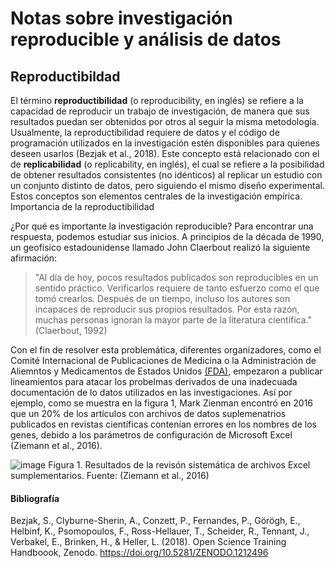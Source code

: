 # Notas sobre investigación  reproducible y análisis de datos
## Reproductibildad

El término **reproductibilidad** (o reproducibility, en inglés) se refiere a  la capacidad de reproducir un trabajo de investigación, de manera que sus resultados puedan ser obtenidos por otros al seguir la misma metodología. Usualmente, la reproductibilidad requiere de datos y el código de programación utilizados en la investigación estén disponibles para quienes deseen usarlos (Bezjak et al., 2018). Este concepto está relacionado con el de **replicabilidad** (o replicability, en inglés), el cual se refiere a la posibilidad de obtener resultados consistentes  (no idénticos) al replicar un estudio con un conjunto distinto de datos, pero siguiendo el mismo diseño experimental. Estos conceptos son elementos centrales de la investigación empírica.  
Importancia de la reproductibilidad  

¿Por qué es importante la investigación reproducible? Para encontrar una respuesta, podemos estudiar sus inicios. A principios de la década de 1990, un geofísico estadounidense llamado John Claerbout realizó la siguiente afirmación:  

> "Al día de hoy, pocos  resultados publicados son reproducibles en un sentido práctico. Verificarlos requiere de tanto esfuerzo como el que tomó crearlos. Después de un tiempo, incluso los autores son incapaces de reproducir sus propios resultados. Por esta razón, muchas personas ignoran la mayor parte de la literatura científica." (Claerbout, 1992) 

Con el fin de resolver esta problemática, diferentes organizadores, como el Comité Internacional de Publicaciones de Medicina o la Administración de Aliemntos y Medicamentos de Estados Unidos [(FDA)](https://www.fda.gov/about-fda/fda-en-espanol), empezaron a publicar lineamientos para atacar los probelmas derivados de una inadecuada documentación de lo datos utilizados en las investigaciones. Así por ejemplo, como se muestra en la figura 1, Mark Zienman encontró en 2016 que un 20% de los artículos con archivos de datos suplemenatrios publicados en revistas científicas contenían errores en los nombres de los genes, debido a los parámetros de configuración de Microsoft Excel (Ziemann et al., 2016).  

![image](https://user-images.githubusercontent.com/82826016/115754364-5b0e1b00-a359-11eb-921a-6559bf0b2d53.png) Figura 1. Resultados de la revisón sistemática de archivos Excel sumplementarios. Fuente: (Ziemann et al., 2016)  
#### Bibliografía

Bezjak, S., Clyburne-Sherin, A., Conzett, P., Fernandes, P., Görögh, E., Helbinf, K., Psomopoulos, F., Ross-Hellauer, T., Scheider, R., Tennant, J., Verbakel, E., Brinken, H., & Heller, L. (2018). Open Science Training Handboook, Zenodo.  https://doi.org/10.5281/ZENODO.1212496
